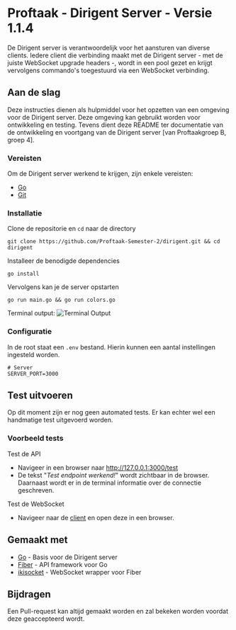 # Proftaak - Dirigent Server - Versie 1.1.4

De Dirigent server is verantwoordelijk voor het aansturen van diverse clients. Iedere client die verbinding maakt met de Dirigent server - met de juiste WebSocket upgrade headers -, wordt in een pool gezet en krijgt vervolgens commando's toegestuurd via een WebSocket verbinding.

## Aan de slag

Deze instructies dienen als hulpmiddel voor het opzetten van een omgeving voor de Dirigent server. Deze omgeving kan gebruikt worden voor ontwikkeling en testing. Tevens dient deze README ter documentatie van de ontwikkeling en voortgang van de Dirigent server [van Proftaakgroep B, groep 4].

### Vereisten

Om de Dirigent server werkend te krijgen, zijn enkele vereisten: 
- [Go](https://go.dev/doc/install)
- [Git](https://git-scm.com/downloads)

### Installatie

Clone de repositorie en `cd` naar de directory
```
git clone https://github.com/Proftaak-Semester-2/dirigent.git && cd dirigent
```

Installeer de benodigde dependencies
```
go install
```

Vervolgens kan je de server opstarten
```
go run main.go && go run colors.go
```
Terminal output: 
![Terminal Output](https://github.com/Proftaak-Semester-2/dirigent/blob/main/assets/test_output.png?raw=true)

### Configuratie
In de root staat een `.env` bestand. Hierin kunnen een aantal instellingen ingesteld worden.

```shell
# Server
SERVER_PORT=3000
```

## Test uitvoeren

Op dit moment zijn er nog geen automated tests. Er kan echter wel een handmatige test uitgevoerd worden.

### Voorbeeld tests
Test de API

- Navigeer in een browser naar http://127.0.0.1:3000/test
- De tekst "*Test endpoint werkend!*" wordt zichtbaar in de browser. Daarnaast wordt er in de terminal informatie over de connectie geschreven.

Test de WebSocket

- Navigeer naar de [client](/tests/client.html) en open deze in een browser.

## Gemaakt met

- [Go](https://go.dev/) - Basis voor de Dirigent server
- [Fiber](https://gofiber.io/) - API framework voor Go 
- [ikisocket](https://github.com/antoniodipinto/ikisocket) - WebSocket wrapper voor Fiber

## Bijdragen

Een Pull-request kan altijd gemaakt worden en zal bekeken worden voordat deze geaccepteerd wordt.
